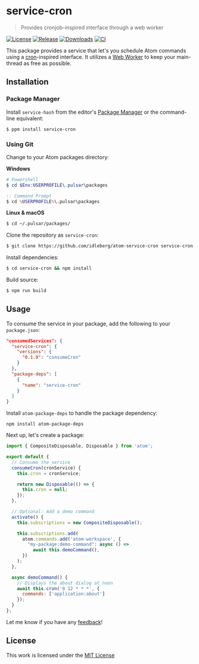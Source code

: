 # service-cron

> Provides cronjob-inspired interface through a web worker

[![License](https://img.shields.io/github/license/idleberg/atom-service-cron?color=blue&style=for-the-badge)](https://github.com/idleberg/atom-service-cron/blob/master/LICENSE)
[![Release](https://img.shields.io/github/v/release/idleberg/atom-service-cron?style=for-the-badge)](https://github.com/idleberg/atom-service-cron/releases)
[![Downloads](https://img.shields.io/pulsar/dt/service-cron?style=for-the-badge&color=slateblue)](https://web.pulsar-edit.dev/packages/service-cron)
[![CI](https://img.shields.io/github/actions/workflow/status/idleberg/atom-service-cron/default.yml?style=for-the-badge)](https://github.com/idleberg/atom-service-cron/actions)

This package provides a service that let's you schedule Atom commands using a [cron][Cron]-inspired interface. It utilizes a [Web Worker][Web Workers] to keep your main-thread as free as possible.

## Installation

### Package Manager

Install `service-hash` from the editor's [Package Manager](http://flight-manual.atom-editor.cc/using-atom/sections/atom-packages/) or the command-line equivalent:

`$ ppm install service-cron`

### Using Git

Change to your Atom packages directory:

**Windows**

```powershell
# Powershell
$ cd $Env:USERPROFILE\.pulsar\packages
```

```cmd
:: Command Prompt
$ cd %USERPROFILE%\.pulsar\packages
```

**Linux & macOS**

```bash
$ cd ~/.pulsar/packages/
```

Clone the repository as `service-cron`:

```bash
$ git clone https://github.com/idleberg/atom-service-cron service-cron
```

Install dependencies:

```bash
$ cd service-cron && npm install
```

Build source:

```bash
$ npm run build
```

## Usage

To consume the service in your package, add the following to your `package.json`:

```json
"consumedServices": {
  "service-cron": {
    "versions": {
      "0.1.0": "consumeCron"
    }
  },
  "package-deps": [
    {
      "name": "service-cron"
    }
  ]
}
```

Install `atom-package-deps` to handle the package dependency:

`npm install atom-package-deps`

Next up, let's create a package:

```js
import { CompositeDisposable, Disposable } from 'atom';

export default {
  // Consume the service
  consumeCron(cronService) {
    this.cron = cronService;

    return new Disposable(() => {
      this.cron = null;
    });
  },

  // Optional: Add a demo command
  activate() {
    this.subscriptions = new CompositeDisposable();

    this.subscriptions.add(
      atom.commands.add('atom-workspace', {
        "my-package:demo-command": async () =>
          await this.demoCommand(),
      })
    );
  },

  async demoCommand() {
    // Displays the about dialog at noon
    await this.cron('0 12 * * *', {
      commands: ['application:about']
    });
  }
};
```

Let me know if you have any [feedback][Discussions]!

## License

This work is licensed under the [MIT License](LICENSE)

[Cron]: https://www.wikiwand.com/en/Cron
[Web Workers]: https://developer.mozilla.org/en-US/docs/Web/API/Web_Workers_API/Using_web_workers
[Discussions]: https://github.com/idleberg/atom-service-cron/discussions
